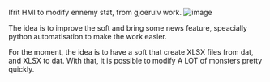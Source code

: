Ifrit HMI to modify ennemy stat, from gjoerulv work.
![image](https://github.com/HobbitDur/ifrit-enhanced/assets/19329243/031ee430-841b-4055-a2b9-035e5ded3049)

The idea is to improve the soft and bring some news feature, speacially python automatisation to make the work easier.

For the moment, the idea is to have a soft that create XLSX files from dat, and XLSX to dat. With that, it is possible to modify A LOT of monsters pretty quickly.
